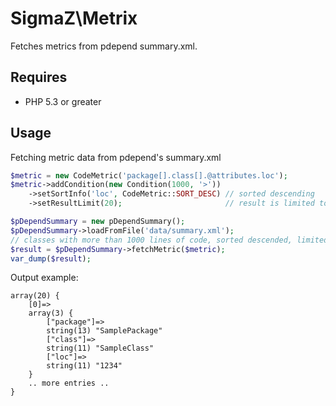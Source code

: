 # SigmaZ\Metrix

Fetches metrics from pdepend summary.xml.

## Requires
 * PHP 5.3 or greater

[On GitHub]: https://github.com/sigma-z/Metrix


## Usage

Fetching metric data from pdepend's summary.xml

```php
$metric = new CodeMetric('package[].class[].@attributes.loc');
$metric->addCondition(new Condition(1000, '>'))
    ->setSortInfo('loc', CodeMetric::SORT_DESC) // sorted descending
    ->setResultLimit(20);                       // result is limited to the maximum of 20 classes

$pDependSummary = new pDependSummary();
$pDependSummary->loadFromFile('data/summary.xml');
// classes with more than 1000 lines of code, sorted descended, limited to 20 entries
$result = $pDependSummary->fetchMetric($metric);
var_dump($result);
```

Output example:

    array(20) {
        [0]=>
        array(3) {
            ["package"]=>
            string(13) "SamplePackage"
            ["class"]=>
            string(11) "SampleClass"
            ["loc"]=>
            string(11) "1234"
        }
        .. more entries ..
    }
